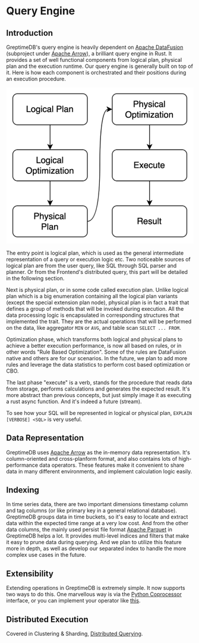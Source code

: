 # Query Engine

## Introduction

GreptimeDB's query engine is heavily dependent on [Apache DataFusion][1] (subproject under [Apache
Arrow][2]), a brilliant query engine in Rust. It provides a set of well functional components from
logical plan, physical plan and the execution runtime. Our query engine is generally built on top
of it. Here is how each component is orchestrated and their positions during an execution procedure.

![Execution Procedure](../../public/execution-procedure.png)

The entry point is logical plan, which is used as the general intermediate representation of a
query or execution logic etc. Two noticeable sources of logical plan are from the user query, like
SQL through SQL parser and planner. Or from the Frontend's distributed query, this part will be
detailed in the following section.

Next is physical plan, or in some code called execution plan. Unlike logical plan which is a big
enumeration containing all the logical plan variants (except the special extension plan node),
physical plan is in fact a trait that defines a group of methods that will be invoked during
execution. All the data processing logic is encapsulated in corresponding structures that
implemented the trait. They are the actual operations that will be performed on the data, like
aggregator `MIN` or `AVG`, and table scan `SELECT ... FROM`.

Optimization phase, which transforms both logical and physical plans to achieve a better execution
performance, is now all based on rules, or in other words "Rule Based Optimization". Some of the
rules are DataFusion native and others are for our scenarios. In the future, we plan to add more
rules and leverage the data statistics to perform cost based optimization or CBO.

The last phase "execute" is a verb, stands for the procedure that reads data from storage, performs
calculations and generates the expected result. It's more abstract than previous concepts, but just
simply image it as executing a rust async function. And it's indeed a future (stream).

To see how your SQL will be represented in logical or physical plan, `EXPLAIN [VERBOSE] <SQL>` is
very useful.

## Data Representation

GreptimeDB uses [Apache Arrow][2] as the in-memory data representation. It's column-oriented and
cross-planform format, and also contains lots of high-performance data operators. These features
make it convenient to share data in many different environments, and implement calculation logic
easily.

## Indexing

In time series data, there are two important dimensions timestamp column and tag columns (or like
primary key in a general relational database). GreptimeDB groups data in time buckets, so it's easy
to locate and extract data within the expected time range at a very low cost. And from the other
data columns, the mainly used persist file format [Apache Parquet][3] in GreptimeDB helps a lot. It
provides multi-level indices and filters that make it easy to prune data during querying. And we
plan to utilize this feature more in depth, as well as develop our separated index to handle the
more complex use cases in the future.

## Extensibility

Extending operations in GreptimeDB is extremely simple. It now supports two ways to do this. One
marvellous way is via the [Python Coprocessor][4] interface, or you can implement your operator like
[this][5].

## Distributed Execution

Covered in Clustering & Sharding, [Distributed Querying][6].

[1]: https://github.com/apache/arrow-datafusion
[2]: https://arrow.apache.org/
[3]: https://parquet.apache.org
[4]: python-coprocessor.md
[5]: https://github.com/GreptimeTeam/greptimedb/blob/develop/docs/how-to/how-to-write-aggregate-function.md
[6]: ../frontend/distributed-querying.md
